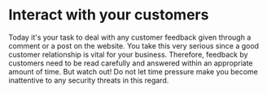 # Interact with your customers

Today it's your task to deal with any customer feedback given through a comment or a post on the website. You take this very serious since a good customer relationship is vital for your business. Therefore, feedback by customers need to be read carefully and answered within an appropriate amount of time. But watch out! Do not let time pressure make you become inattentive to any security threats in this regard. 
